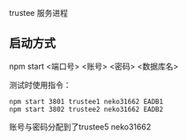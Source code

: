 trustee 服务进程

## 启动方式

npm start \<端口号\> \<账号\> \<密码\> \<数据库名\>

测试时使用指令：

```
npm start 3801 trustee1 neko31662 EADB1
npm start 3802 trustee2 neko31662 EADB2
```

账号与密码分配到了trustee5 neko31662


